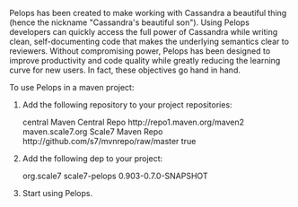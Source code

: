Pelops has been created to make working with Cassandra a beautiful thing (hence the nickname "Cassandra's beautiful son").
Using Pelops developers can quickly access the full power of Cassandra while writing clean, self-documenting code that
makes the underlying semantics clear to reviewers. Without compromising power, Pelops has been designed to improve
productivity and code quality while greatly reducing the learning curve for new users. In fact, these objectives go
hand in hand.

To use Pelops in a maven project:

1. Add the following repository to your project repositories:

    <repositories>
        <repository>
            <id>central</id>
            <name>Maven Central Repo</name>
            <url>http://repo1.maven.org/maven2</url>
        </repository>
        <repository>
            <id>maven.scale7.org</id>
            <name>Scale7 Maven Repo</name>
            <url>http://github.com/s7/mvnrepo/raw/master</url>
            <snapshots>
                <enabled>true</enabled>
            </snapshots>
        </repository>
    </repositories>

2. Add the following dep to your project:

    <dependency>
        <groupId>org.scale7</groupId>
        <artifactId>scale7-pelops</artifactId>
        <version>0.903-0.7.0-SNAPSHOT</version>
    </dependency>

3. Start using Pelops.
